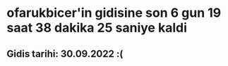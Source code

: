 # ofarukbicer'in gidisine son 6 gun 19 saat 38 dakika 25 saniye kaldi

## Gidis tarihi: 30.09.2022 :(